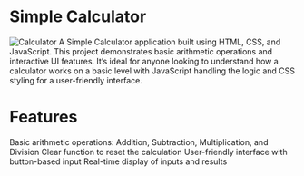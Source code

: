 # Simple Calculator
![Calculator](/)
A Simple Calculator application built using HTML, CSS, and JavaScript. 
This project demonstrates basic arithmetic operations and interactive UI features.
 It’s ideal for anyone looking to understand how a calculator works on a basic level with JavaScript handling the logic and CSS styling for a user-friendly interface.

# Features
Basic arithmetic operations: Addition, Subtraction, Multiplication, and Division
Clear function to reset the calculation
User-friendly interface with button-based input
Real-time display of inputs and results
